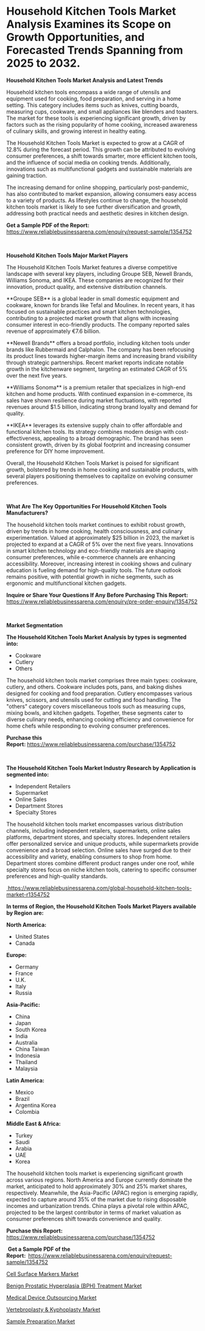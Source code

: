 <p><h1>Household Kitchen Tools Market Analysis Examines its Scope on Growth Opportunities, and Forecasted Trends Spanning from 2025 to 2032.</h1></p><p><strong>Household Kitchen Tools Market Analysis and Latest Trends</strong></p>
<p><p>Household kitchen tools encompass a wide range of utensils and equipment used for cooking, food preparation, and serving in a home setting. This category includes items such as knives, cutting boards, measuring cups, cookware, and small appliances like blenders and toasters. The market for these tools is experiencing significant growth, driven by factors such as the rising popularity of home cooking, increased awareness of culinary skills, and growing interest in healthy eating.</p><p>The Household Kitchen Tools Market is expected to grow at a CAGR of 12.8% during the forecast period. This growth can be attributed to evolving consumer preferences, a shift towards smarter, more efficient kitchen tools, and the influence of social media on cooking trends. Additionally, innovations such as multifunctional gadgets and sustainable materials are gaining traction. </p><p>The increasing demand for online shopping, particularly post-pandemic, has also contributed to market expansion, allowing consumers easy access to a variety of products. As lifestyles continue to change, the household kitchen tools market is likely to see further diversification and growth, addressing both practical needs and aesthetic desires in kitchen design.</p></p>
<p><strong>Get a Sample PDF of the Report:&nbsp;</strong> <a href="https://www.reliablebusinessarena.com/enquiry/request-sample/1354752?utm_campaign=3497&utm_medium=2&utm_source=Github&utm_content=ia&utm_term=05042025&utm_id=household-kitchen-tools">https://www.reliablebusinessarena.com/enquiry/request-sample/1354752</a></p>
<p>&nbsp;</p>
<p><strong>Household Kitchen Tools Major Market Players</strong></p>
<p><p>The Household Kitchen Tools Market features a diverse competitive landscape with several key players, including Groupe SEB, Newell Brands, Williams Sonoma, and IKEA. These companies are recognized for their innovation, product quality, and extensive distribution channels.</p><p>**Groupe SEB** is a global leader in small domestic equipment and cookware, known for brands like Tefal and Moulinex. In recent years, it has focused on sustainable practices and smart kitchen technologies, contributing to a projected market growth that aligns with increasing consumer interest in eco-friendly products. The company reported sales revenue of approximately €7.6 billion.</p><p>**Newell Brands** offers a broad portfolio, including kitchen tools under brands like Rubbermaid and Calphalon. The company has been refocusing its product lines towards higher-margin items and increasing brand visibility through strategic partnerships. Recent market reports indicate notable growth in the kitchenware segment, targeting an estimated CAGR of 5% over the next five years.</p><p>**Williams Sonoma** is a premium retailer that specializes in high-end kitchen and home products. With continued expansion in e-commerce, its sales have shown resilience during market fluctuations, with reported revenues around $1.5 billion, indicating strong brand loyalty and demand for quality.</p><p>**IKEA** leverages its extensive supply chain to offer affordable and functional kitchen tools. Its strategy combines modern design with cost-effectiveness, appealing to a broad demographic. The brand has seen consistent growth, driven by its global footprint and increasing consumer preference for DIY home improvement.</p><p>Overall, the Household Kitchen Tools Market is poised for significant growth, bolstered by trends in home cooking and sustainable products, with several players positioning themselves to capitalize on evolving consumer preferences.</p></p>
<p>&nbsp;</p>
<p><strong>What Are The Key Opportunities For Household Kitchen Tools Manufacturers?</strong></p>
<p><p>The household kitchen tools market continues to exhibit robust growth, driven by trends in home cooking, health consciousness, and culinary experimentation. Valued at approximately $25 billion in 2023, the market is projected to expand at a CAGR of 5% over the next five years. Innovations in smart kitchen technology and eco-friendly materials are shaping consumer preferences, while e-commerce channels are enhancing accessibility. Moreover, increasing interest in cooking shows and culinary education is fueling demand for high-quality tools. The future outlook remains positive, with potential growth in niche segments, such as ergonomic and multifunctional kitchen gadgets.</p></p>
<p><strong>Inquire or Share Your Questions If Any Before Purchasing This Report:</strong> <a href="https://www.reliablebusinessarena.com/enquiry/pre-order-enquiry/1354752?utm_campaign=3497&utm_medium=2&utm_source=Github&utm_content=ia&utm_term=05042025&utm_id=household-kitchen-tools">https://www.reliablebusinessarena.com/enquiry/pre-order-enquiry/1354752</a></p>
<p>&nbsp;</p>
<p><strong>Market Segmentation</strong></p>
<p><strong>The Household Kitchen Tools Market Analysis by types is segmented into:</strong></p>
<p><ul><li>Cookware</li><li>Cutlery</li><li>Others</li></ul></p>
<p><p>The household kitchen tools market comprises three main types: cookware, cutlery, and others. Cookware includes pots, pans, and baking dishes designed for cooking and food preparation. Cutlery encompasses various knives, scissors, and utensils used for cutting and food handling. The "others" category covers miscellaneous tools such as measuring cups, mixing bowls, and kitchen gadgets. Together, these segments cater to diverse culinary needs, enhancing cooking efficiency and convenience for home chefs while responding to evolving consumer preferences.</p></p>
<p><strong>Purchase this Report:&nbsp;</strong><a href="https://www.reliablebusinessarena.com/purchase/1354752?utm_campaign=3497&utm_medium=2&utm_source=Github&utm_content=ia&utm_term=05042025&utm_id=household-kitchen-tools">https://www.reliablebusinessarena.com/purchase/1354752</a></p>
<p>&nbsp;</p>
<p><strong>The Household Kitchen Tools Market Industry Research by Application is segmented into:</strong></p>
<p><ul><li>Independent Retailers</li><li>Supermarket</li><li>Online Sales</li><li>Department Stores</li><li>Specialty Stores</li></ul></p>
<p><p>The household kitchen tools market encompasses various distribution channels, including independent retailers, supermarkets, online sales platforms, department stores, and specialty stores. Independent retailers offer personalized service and unique products, while supermarkets provide convenience and a broad selection. Online sales have surged due to their accessibility and variety, enabling consumers to shop from home. Department stores combine different product ranges under one roof, while specialty stores focus on niche kitchen tools, catering to specific consumer preferences and high-quality standards.</p></p>
<p><a href="https://www.reliablebusinessarena.com/global-household-kitchen-tools-market-r1354752?utm_campaign=3497&utm_medium=2&utm_source=Github&utm_content=ia&utm_term=05042025&utm_id=household-kitchen-tools">&nbsp;https://www.reliablebusinessarena.com/global-household-kitchen-tools-market-r1354752</a></p>
<p><strong>In terms of Region, the Household Kitchen Tools Market Players available by Region are:</strong></p>
<p>
    <p> <strong> North America: </strong>
        <ul>
            <li>United States</li>
            <li>Canada</li>
        </ul>
        </p> 
    <p> <strong> Europe: </strong>
        <ul>
            <li>Germany</li>
            <li>France</li>
            <li>U.K.</li>
            <li>Italy</li>
            <li>Russia</li>
        </ul>
        </p> 
    <p> <strong> Asia-Pacific: </strong>
        <ul>
            <li>China</li>
            <li>Japan</li>
            <li>South Korea</li>
            <li>India</li>
            <li>Australia</li>
            <li>China Taiwan</li>
            <li>Indonesia</li>
            <li>Thailand</li>
            <li>Malaysia</li>
        </ul>
        </p> 
    <p> <strong> Latin America: </strong>
        <ul>
            <li>Mexico</li>
            <li>Brazil</li>
            <li>Argentina Korea</li>
            <li>Colombia</li>
        </ul>
        </p> 
    <p> <strong> Middle East & Africa: </strong>
        <ul>
            <li>Turkey</li>
            <li>Saudi</li>
            <li>Arabia</li>
            <li>UAE</li>
            <li>Korea</li>
        </ul>
    </p>
    </p>
<p><p>The household kitchen tools market is experiencing significant growth across various regions. North America and Europe currently dominate the market, anticipated to hold approximately 30% and 25% market shares, respectively. Meanwhile, the Asia-Pacific (APAC) region is emerging rapidly, expected to capture around 35% of the market due to rising disposable incomes and urbanization trends. China plays a pivotal role within APAC, projected to be the largest contributor in terms of market valuation as consumer preferences shift towards convenience and quality.</p></p>
<p><strong>Purchase this Report: </strong><a href="https://www.reliablebusinessarena.com/purchase/1354752?utm_campaign=3497&utm_medium=2&utm_source=Github&utm_content=ia&utm_term=05042025&utm_id=household-kitchen-tools">https://www.reliablebusinessarena.com/purchase/1354752</a></p>
<p>&nbsp;<strong>Get a Sample PDF of the Report:&nbsp;&nbsp;</strong><a href="https://www.reliablebusinessarena.com/enquiry/request-sample/1354752?utm_campaign=3497&utm_medium=2&utm_source=Github&utm_content=ia&utm_term=05042025&utm_id=household-kitchen-tools">https://www.reliablebusinessarena.com/enquiry/request-sample/1354752</a></p>
<p><strong></strong></p>
<p><p><a href="https://www.linkedin.com/pulse/future-innovation-global-cell-surface-markers-market-growth-opportunities-ukhnc?utm_campaign=3497&utm_medium=2&utm_source=Github&utm_content=ia&utm_term=05042025&utm_id=household-kitchen-tools">Cell Surface Markers Market</a></p><p><a href="https://www.linkedin.com/pulse/benign-prostatic-hyperplasia-bph-treatment-market-refracting-t89ic?utm_campaign=3497&utm_medium=2&utm_source=Github&utm_content=ia&utm_term=05042025&utm_id=household-kitchen-tools">Benign Prostatic Hyperplasia (BPH) Treatment Market</a></p><p><a href="https://www.linkedin.com/pulse/from-2025-2032-industryrevenue-generation-current-cagr124as-xf53c?utm_campaign=3497&utm_medium=2&utm_source=Github&utm_content=ia&utm_term=05042025&utm_id=household-kitchen-tools">Medical Device Outsourcing Market</a></p><p><a href="https://www.linkedin.com/pulse/billion-dollar-vertebroplasty-kyphoplasty-market-industry-uoqxc?utm_campaign=3497&utm_medium=2&utm_source=Github&utm_content=ia&utm_term=05042025&utm_id=household-kitchen-tools">Vertebroplasty & Kyphoplasty Market</a></p><p><a href="https://www.linkedin.com/pulse/sample-preparation-market-trends-report-current-industry-m6q8c?utm_campaign=3497&utm_medium=2&utm_source=Github&utm_content=ia&utm_term=05042025&utm_id=household-kitchen-tools">Sample Preparation Market</a></p></p>
